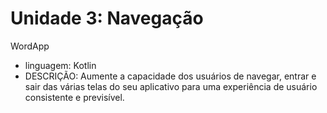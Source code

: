 Unidade 3: Navegação
=================

<!--ts-->
  WordApp
   
<!--ts-->
  
   * linguagem: Kotlin
   * DESCRIÇÃO: Aumente a capacidade dos usuários de navegar, entrar e sair das várias telas do seu aplicativo para uma experiência de usuário consistente e previsível.
